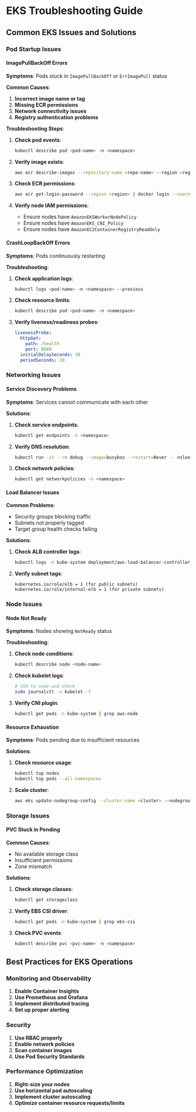 # EKS Troubleshooting Guide

## Common EKS Issues and Solutions

### Pod Startup Issues

#### ImagePullBackOff Errors
**Symptoms**: Pods stuck in `ImagePullBackOff` or `ErrImagePull` status

**Common Causes**:
1. **Incorrect image name or tag**
2. **Missing ECR permissions**
3. **Network connectivity issues**
4. **Registry authentication problems**

**Troubleshooting Steps**:

1. **Check pod events**:
   ```bash
   kubectl describe pod <pod-name> -n <namespace>
   ```

2. **Verify image exists**:
   ```bash
   aws ecr describe-images --repository-name <repo-name> --region <region>
   ```

3. **Check ECR permissions**:
   ```bash
   aws ecr get-login-password --region <region> | docker login --username AWS --password-stdin <account>.dkr.ecr.<region>.amazonaws.com
   ```

4. **Verify node IAM permissions**:
   - Ensure nodes have `AmazonEKSWorkerNodePolicy`
   - Ensure nodes have `AmazonEKS_CNI_Policy`
   - Ensure nodes have `AmazonEC2ContainerRegistryReadOnly`

#### CrashLoopBackOff Errors
**Symptoms**: Pods continuously restarting

**Troubleshooting**:
1. **Check application logs**:
   ```bash
   kubectl logs <pod-name> -n <namespace> --previous
   ```

2. **Check resource limits**:
   ```bash
   kubectl describe pod <pod-name> -n <namespace>
   ```

3. **Verify liveness/readiness probes**:
   ```yaml
   livenessProbe:
     httpGet:
       path: /health
       port: 8080
     initialDelaySeconds: 30
     periodSeconds: 10
   ```

### Networking Issues

#### Service Discovery Problems
**Symptoms**: Services cannot communicate with each other

**Solutions**:
1. **Check service endpoints**:
   ```bash
   kubectl get endpoints -n <namespace>
   ```

2. **Verify DNS resolution**:
   ```bash
   kubectl run -it --rm debug --image=busybox --restart=Never -- nslookup <service-name>.<namespace>.svc.cluster.local
   ```

3. **Check network policies**:
   ```bash
   kubectl get networkpolicies -n <namespace>
   ```

#### Load Balancer Issues
**Common Problems**:
- Security groups blocking traffic
- Subnets not properly tagged
- Target group health checks failing

**Solutions**:
1. **Check ALB controller logs**:
   ```bash
   kubectl logs -n kube-system deployment/aws-load-balancer-controller
   ```

2. **Verify subnet tags**:
   ```
   kubernetes.io/role/elb = 1 (for public subnets)
   kubernetes.io/role/internal-elb = 1 (for private subnets)
   ```

### Node Issues

#### Node Not Ready
**Symptoms**: Nodes showing `NotReady` status

**Troubleshooting**:
1. **Check node conditions**:
   ```bash
   kubectl describe node <node-name>
   ```

2. **Check kubelet logs**:
   ```bash
   # SSH to node and check
   sudo journalctl -u kubelet -f
   ```

3. **Verify CNI plugin**:
   ```bash
   kubectl get pods -n kube-system | grep aws-node
   ```

#### Resource Exhaustion
**Symptoms**: Pods pending due to insufficient resources

**Solutions**:
1. **Check resource usage**:
   ```bash
   kubectl top nodes
   kubectl top pods --all-namespaces
   ```

2. **Scale cluster**:
   ```bash
   aws eks update-nodegroup-config --cluster-name <cluster> --nodegroup-name <nodegroup> --scaling-config minSize=<min>,maxSize=<max>,desiredSize=<desired>
   ```

### Storage Issues

#### PVC Stuck in Pending
**Common Causes**:
- No available storage class
- Insufficient permissions
- Zone mismatch

**Solutions**:
1. **Check storage classes**:
   ```bash
   kubectl get storageclass
   ```

2. **Verify EBS CSI driver**:
   ```bash
   kubectl get pods -n kube-system | grep ebs-csi
   ```

3. **Check PVC events**:
   ```bash
   kubectl describe pvc <pvc-name> -n <namespace>
   ```

## Best Practices for EKS Operations

### Monitoring and Observability
1. **Enable Container Insights**
2. **Use Prometheus and Grafana**
3. **Implement distributed tracing**
4. **Set up proper alerting**

### Security
1. **Use RBAC properly**
2. **Enable network policies**
3. **Scan container images**
4. **Use Pod Security Standards**

### Performance Optimization
1. **Right-size your nodes**
2. **Use horizontal pod autoscaling**
3. **Implement cluster autoscaling**
4. **Optimize container resource requests/limits**